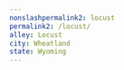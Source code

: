 ```yaml
---
﻿nonslashpermalink2: locust
permalink2: /locust/
alley: Locust
city: Wheatland
state: Wyoming
---
```

